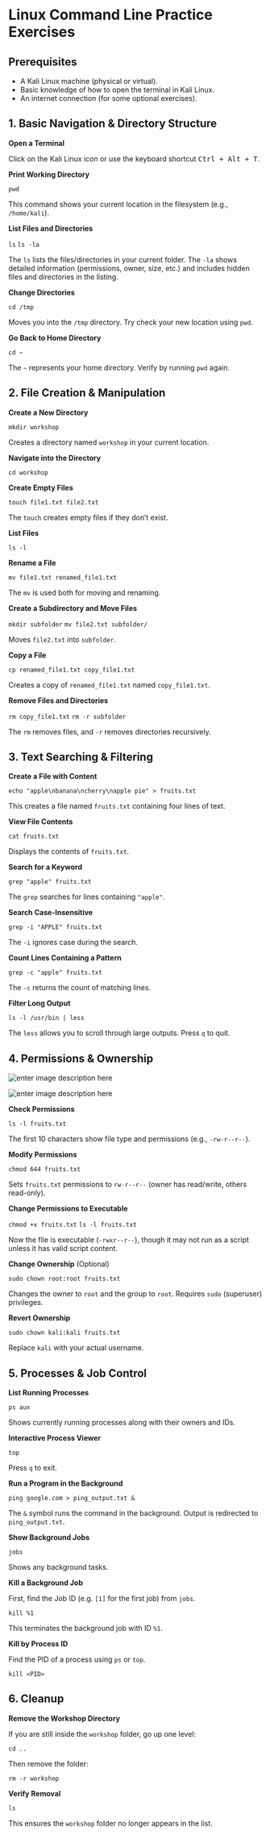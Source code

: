# Linux Command Line Practice Exercises

## Prerequisites

- A Kali Linux machine (physical or virtual).
- Basic knowledge of how to open the terminal in Kali Linux.
- An internet connection (for some optional exercises).

## 1. Basic Navigation & Directory Structure

**Open a Terminal**  

Click on the Kali Linux icon or use the keyboard shortcut <kbd>Ctrl + Alt + T</kbd>.

**Print Working Directory**
   
`pwd`
    
This command shows your current location in the filesystem (e.g., `/home/kali`).

**List Files and Directories**

`ls`
`ls -la`

The `ls` lists the files/directories in your current folder. The `-la` shows detailed information (permissions, owner, size, etc.) and includes hidden files and directories in the listing.

**Change Directories**

`cd /tmp`
    
Moves you into the `/tmp` directory. Try check your new location using `pwd`.

**Go Back to Home Directory**

`cd ~`

The `~` represents your home directory. Verify by running `pwd` again.

## 2. File Creation & Manipulation

**Create a New Directory**
   
`mkdir workshop` 
    
Creates a directory named `workshop` in your current location.
       
**Navigate into the Directory**
    
`cd workshop` 
    
**Create Empty Files**
   
`touch file1.txt file2.txt` 
    
The `touch` creates empty files if they don’t exist.
   
**List Files**
        
`ls -l` 
    
**Rename a File**
    
`mv file1.txt renamed_file1.txt` 
    
The `mv` is used both for moving and renaming.
    
**Create a Subdirectory and Move Files**

`mkdir subfolder`
`mv file2.txt subfolder/`
    
Moves `file2.txt` into `subfolder`.
   
**Copy a File**

`cp renamed_file1.txt copy_file1.txt`
    
Creates a copy of `renamed_file1.txt` named `copy_file1.txt`.

**Remove Files and Directories**
    
`rm copy_file1.txt`
`rm -r subfolder` 
    
The `rm` removes files, and `-r` removes directories recursively.

## 3. Text Searching & Filtering

**Create a File with Content**
    
`echo "apple\nbanana\ncherry\napple pie" > fruits.txt` 
    
This creates a file named `fruits.txt` containing four lines of text.
    
**View File Contents**

`cat fruits.txt` 
    
Displays the contents of `fruits.txt`.
   
**Search for a Keyword**

`grep "apple" fruits.txt` 
    
The `grep` searches for lines containing `"apple"`.
    
**Search Case-Insensitive**
    
`grep -i "APPLE" fruits.txt` 
    
The `-i` ignores case during the search.
    
**Count Lines Containing a Pattern**
    
`grep -c "apple" fruits.txt` 
    
The `-c` returns the count of matching lines.
    
**Filter Long Output**
    
`ls -l /usr/bin | less` 
    
The `less` allows you to scroll through large outputs. Press `q` to quit.

## 4. Permissions & Ownership

![enter image description here](https://linuxopsys.com/wp-content/uploads/2021/12/linux-permissions-2021-12-1004.png)

![enter image description here](https://tech.auct.eu/explain-linux-file-permission-like-im-five/linux_file_permissions.jpg)

**Check Permissions**
   
`ls -l fruits.txt` 
    
The first 10 characters show file type and permissions (e.g., `-rw-r--r--`).
   
**Modify Permissions**

`chmod 644 fruits.txt` 
    
Sets `fruits.txt` permissions to `rw-r--r--` (owner has read/write, others read-only).
    
**Change Permissions to Executable**
    
`chmod +x fruits.txt`
`ls -l fruits.txt` 
    
Now the file is executable (`-rwxr--r--`), though it may not run as a script unless it has valid script content.
    
**Change Ownership** (Optional)
    
`sudo chown root:root fruits.txt` 
    
Changes the owner to `root` and the group to `root`. Requires `sudo` (superuser) privileges.
   
**Revert Ownership**
    
`sudo chown kali:kali fruits.txt` 
    
Replace `kali` with your actual username.

## 5. Processes & Job Control

**List Running Processes**
    
`ps aux` 
    
Shows currently running processes along with their owners and IDs.
    
**Interactive Process Viewer**
    
`top` 
    
Press `q` to exit.
     
**Run a Program in the Background**
    
`ping google.com > ping_output.txt &` 
    
The `&` symbol runs the command in the background. Output is redirected to `ping_output.txt`.
   
**Show Background Jobs**
    
`jobs` 
    
Shows any background tasks.

**Kill a Background Job**
    
First, find the Job ID (e.g. `[1]` for the first job) from `jobs`.
    
`kill %1` 
    
This terminates the background job with ID `%1`.
    
**Kill by Process ID**
    
Find the PID of a process using `ps` or `top`.
   
`kill <PID>`   

## 6. Cleanup


**Remove the Workshop Directory**
    
If you are still inside the `workshop` folder, go up one level:
        
`cd ..` 
        
Then remove the folder:
      
`rm -r workshop` 
        
**Verify Removal**
    
`ls` 
    
This ensures the `workshop` folder no longer appears in the list.
